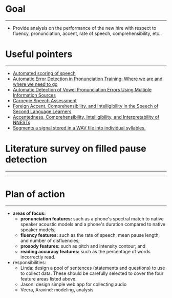 # 

# Goal

* * *

  * Provide analysis on the performance of the new hire with respect to fluency, pronunciation, accent, rate of speech, comprehensibility, etc..



# Useful pointers

* * *

  * [Automated scoring of speech](https://www.ets.org/research/topics/as_nlp/speech/)
  * [Automatic Error Detection in Pronunciation Training: Where we are and where we need to go](https://www.researchgate.net/profile/Silke_Witt/publication/250306074_Automatic_Error_Detection_in_Pronunciation_Training_Where_we_are_and_where_we_need_to_go/links/0c960525580accbe92000000.pdf)
  * [Automatic Detection of Vowel Pronunciation Errors Using Multiple Information Sources](http://hstrik.ruhosting.nl/wordpress/wp-content/uploads/2013/03/a157-DISCO_PED-ASRU091.pdf)
  * [Carnegie Speech Assessment](http://www.ecommerce.carnegiespeech.com/shop/hkczor4xhwcw5ossk00w028zks1aef)
  * [Foreign Accent, Comprehensibility, and Intelligibility in the Speech of Second Language Learners](https://www.researchgate.net/profile/Tracey_Derwing/publication/227941248_Foreign_Accent_Comprehensibility_and_Intelligibility_in_the_Speech_of_Second_Language_Learners/links/0deec5375879fd6120000000/Foreign-Accent-Comprehensibility-and-Intelligibility-in-the-Speech-of-Second-Language-Learners.pdf)
  * [Accentedness, Comprehensibility, Intelligibility, and Interpretability of NNESTs](http://www.catesoljournal.org/wp-content/uploads/2014/06/CJ20_kim.pdf)
  * [Segments a signal stored in a WAV file into individual syllables.](https://in.mathworks.com/matlabcentral/fileexchange/29261-harma-syllable-segmentation#feedbacks)



# Literature survey on filled pause detection

* * *

  *   *   *   *   *   * 


# Plan of action

* * *

  * **areas of focus:**
    * **pronunciation features:**  such as a phone's spectral match to native speaker acoustic models and a phone's duration compared to native speaker models;
    * **fluency features:**  such as the rate of speech, mean pause length, and number of disfluencies;
    * **prosody features:**  such as pitch and intensity contour; and
    * **reading accuracy features:**  such as the percentage of words incorrectly read. 
  * responsibilities:
    * Linda: design a pool of sentences (statements and questions) to use to collect data. These should be carefully selected to cover the four feature areas listed above.
    * Jason: design simple web app for collecting audio
    * Veera, Aravind: modeling, analysis



 

 

 

 

 

 
